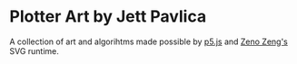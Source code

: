 # Plotter Art by Jett Pavlica
A collection of art and algorihtms made possible by [p5.js](https://p5js.org/) and [Zeno Zeng's](https://github.com/zenozeng/p5.js-svg) SVG runtime.